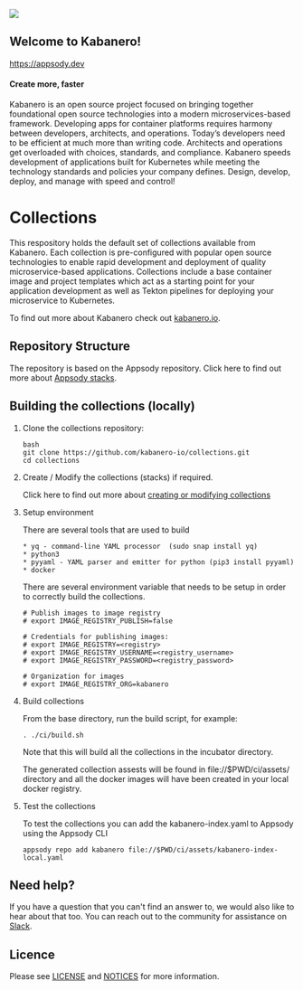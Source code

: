 ![](https://raw.githubusercontent.com/kabanero-io/kabanero-website/master/src/main/content/img/Kabanero_Logo_Hero.png)

## Welcome to Kabanero!
<https://appsody.dev>

#### Create more, faster

Kabanero is an open source project focused on bringing together foundational open source technologies into 
a modern microservices-based framework. Developing apps for container platforms requires harmony between 
developers, architects, and operations. Today’s developers need to be efficient at much more than writing 
code. Architects and operations get overloaded with choices, standards, and compliance. Kabanero speeds 
development of applications built for Kubernetes while meeting the technology standards and policies your 
company defines. Design, develop, deploy, and manage with speed and control!

# Collections

This respository holds the default set of collections available from Kabanero. 
Each collection is pre-configured with popular open source technologies to enable rapid development 
and deployment of quality microservice-based applications. 
Collections include a base container image and project templates which act as a starting point for your 
application development as well as Tekton pipelines for deploying your microservice to Kubernetes.

To find out more about Kabanero check out [kabanero.io](https://kabanero.io).

## Repository Structure
The repository is based on the Appsody repository.
Click here to find out more about [Appsody stacks](https://github.com/appsody/website/blob/master/content/docs/stacks/stacks-overview.md).


## Building the collections (locally)

1. Clone the collections repository:
   ```
   bash
   git clone https://github.com/kabanero-io/collections.git
   cd collections
   ```

2. Create / Modify the collections (stacks) if required.

   Click here to find out more about [creating or modifying collections](https://github.com/appsody/website/blob/master/content/docs/stacks/create.md)

3. Setup environment

   There are several tools that are used to build
   ```
   * yq - command-line YAML processor  (sudo snap install yq)
   * python3
   * pyyaml - YAML parser and emitter for python (pip3 install pyyaml)
   * docker
   ```

   There are several environment variable that needs to be setup in order to correctly build the collections.
   ```
   # Publish images to image registry
   # export IMAGE_REGISTRY_PUBLISH=false

   # Credentials for publishing images:
   # export IMAGE_REGISTRY=<registry>
   # export IMAGE_REGISTRY_USERNAME=<registry_username>
   # export IMAGE_REGISTRY_PASSWORD=<registry_password>

   # Organization for images
   # export IMAGE_REGISTRY_ORG=kabanero

4. Build collections

   From the base directory, run the build script, for example:
   ```
   . ./ci/build.sh
   ```
   
   Note that this will build all the collections in the incubator directory.
   
   The generated collection assests will be found in file://$PWD/ci/assets/ directory and all the  docker 
   images will have been created in your local docker registry.
   
5. Test the collections

   To test the collections you can add the kabanero-index.yaml to Appsody using the Appsody CLI 
   ```
   appsody repo add kabanero file://$PWD/ci/assets/kabanero-index-local.yaml
   ```

## Need help?
If you have a question that you can't find an answer to, we would also like to hear about that too. 
You can reach out to the community for assistance on [Slack]().

## Licence

Please see [LICENSE](https://github.com/kabanero-io/collections/blob/master/LICENSE) and [NOTICES](https://github.com/kabanero-io/collections/blob/master/NOTICE.md) for more information.
